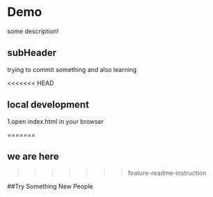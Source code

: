 # Demo

some description!

## subHeader


trying to commit something and also learning

<<<<<<< HEAD
## local development

1.open index.html in your browser

=======

## we are here
>>>>>>> feature-readme-instruction

##Try Something New People
